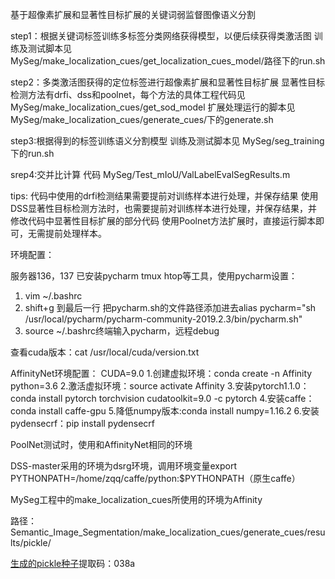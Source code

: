 基于超像素扩展和显著性目标扩展的关键词弱监督图像语义分割

step1：根据关键词标签训练多标签分类网络获得模型，以便后续获得类激活图
训练及测试脚本见  MySeg/make_localization_cues/get_localization_cues_model/路径下的run.sh

step2：多类激活图获得的定位标签进行超像素扩展和显著性目标扩展
显著性目标检测方法有drfi、dss和poolnet，每个方法的具体工程代码见  MySeg/make_localization_cues/get_sod_model
扩展处理运行的脚本见 MySeg/make_localization_cues/generate_cues/下的generate.sh

step3:根据得到的标签训练语义分割模型
训练及测试脚本见  MySeg/seg_training下的run.sh

srep4:交并比计算
代码 MySeg/Test_mIoU/ValLabelEvalSegResults.m

tips:
代码中使用的drfi检测结果需要提前对训练样本进行处理，并保存结果
使用DSS显著性目标检测方法时，也需要提前对训练样本进行处理，并保存结果，并修改代码中显著性目标扩展的部分代码
使用Poolnet方法扩展时，直接运行脚本即可，无需提前处理样本。

环境配置：

服务器136，137 已安装pycharm tmux htop等工具，使用pycharm设置：
1. vim ~/.bashrc
2. shift+g 到最后一行 把pycharm.sh的文件路径添加进去alias pycharm="sh /usr/local/pycharm/pycharm-community-2019.2.3/bin/pycharm.sh"
3. source ~/.bashrc终端输入pycharm，远程debug

查看cuda版本：cat /usr/local/cuda/version.txt

AffinityNet环境配置：
CUDA=9.0
1.创建虚拟环境：conda create -n Affinity python=3.6
2.激活虚拟环境：source activate Affinity
3.安装pytorch1.1.0：conda install pytorch torchvision cudatoolkit=9.0 -c pytorch
4.安装caffe：conda install caffe-gpu
5.降低numpy版本:conda install numpy=1.16.2
6.安装pydensecrf：pip install pydensecrf

PoolNet测试时，使用和AffinityNet相同的环境

DSS-master采用的环境为dsrg环境，调用环境变量export PYTHONPATH=/home/zqq/caffe/python:$PYTHONPATH（原生caffe）

MySeg工程中的make_localization_cues所使用的环境为Affinity

路径：Semantic_Image_Segmentation/make_localization_cues/generate_cues/results/pickle/

[生成的pickle种子](https://pan.baidu.com/s/1Lpv_tFkc9VUsWzIvW7hxpg)提取码：038a

